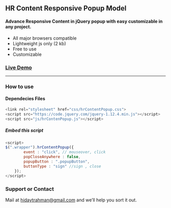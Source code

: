 ## HR Content Responsive Popup Model

#### Advance Responsive Content in jQuery popup with easy customizable in any project.

* All major browsers compatible
* Lightweight js only (2 kb)
* Free to use
* Customizable

### [Live Demo](https://hidaytrahman.github.io/hr-content-popup/)
----

### How to use

#### Dependecies Files
```javascript
<link rel="stylesheet" href="css/hrContentPopup.css">
<script src="https://code.jquery.com/jquery-1.12.4.min.js"></script>
<script src="js/hrContenPopup.js"></script>
```

##### Embed this script
```javascript
<script>
$(".wrapper").hrContentPopup({
		event : "click", // mouseover, click
		popCloseAnywhere : false,
		popupButton : ".popupButton",
		buttonType : "sign" //sign , close
	});
</script>
```

### Support or Contact

Mail at [hidaytrahman@gmail.com](mailto:hidaytrahman@gmail.com) and we’ll help you sort it out.
